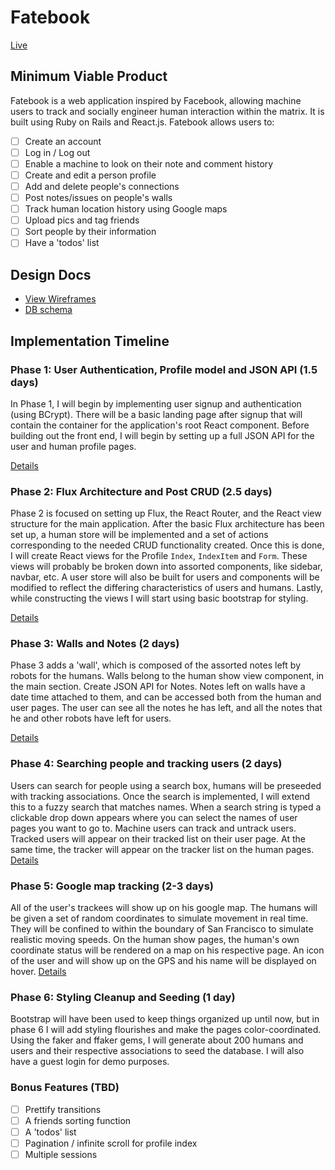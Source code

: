 # Fatebook

[Live][link]

[link]: http://www.fatebook.xyz

## Minimum Viable Product

Fatebook is a web application inspired by Facebook, allowing machine users to track and socially engineer human interaction within the matrix. It is built using Ruby on Rails
and React.js. Fatebook allows users to:

<!-- This is a Markdown checklist. Use it to keep track of your progress! -->

- [ ] Create an account
- [ ] Log in / Log out
- [ ] Enable a machine to look on their note and comment history
- [ ] Create and edit a person profile
- [ ] Add and delete people's connections
- [ ] Post notes/issues on people's walls
- [ ] Track human location history using Google maps
- [ ] Upload pics and tag friends
- [ ] Sort people by their information
- [ ] Have a 'todos' list

## Design Docs
* [View Wireframes][view]
* [DB schema][schema]

[view]: ./docs/views.md
[schema]: ./docs/schema.md

## Implementation Timeline

### Phase 1: User Authentication, Profile model and JSON API (1.5 days)

In Phase 1, I will begin by implementing user signup and authentication (using
BCrypt). There will be a basic landing page after signup that will contain the
container for the application's root React component. Before building out the
front end, I will begin by setting up a full JSON API for the user and human
profile pages.

[Details][phase-one]

### Phase 2: Flux Architecture and Post CRUD (2.5 days)

Phase 2 is focused on setting up Flux, the React Router, and the React view
structure for the main application. After the basic Flux architecture has been
set up, a human store will be implemented and a set of actions corresponding to
the needed CRUD functionality created. Once this is done, I will create React
views for the Profile `Index`, `IndexItem` and `Form`. These views will probably be broken down into assorted components, like sidebar, navbar, etc. A user store will also be built for users and components will be modified to reflect the differing characteristics of users and humans. Lastly, while constructing the views I will start using basic bootstrap for
styling.

[Details][phase-two]

### Phase 3: Walls and Notes (2 days)

Phase 3 adds a 'wall', which is composed of the assorted notes left by robots for the humans. Walls belong to the human show view component, in the main section. Create JSON API for Notes. Notes left on walls have a date time attached to them, and can be accessed both from the human and user pages. The user can see all the notes he has left, and all the notes that he and other robots have left for users.

[Details][phase-three]

### Phase 4: Searching people and tracking users (2 days)

Users can search for people using a search box, humans will be preseeded with tracking associations. Once the search is implemented, I will extend this to a fuzzy search that matches names. When a search string is typed a clickable drop down appears where you can select the names of user pages you want to go to. Machine users can track and untrack users. Tracked users will appear on their tracked list on their user page. At the same time, the tracker will appear on the tracker list on the human pages.
[Details][phase-four]

### Phase 5: Google map tracking (2-3 days)

All of the user's trackees will show up on his google map. The humans will be given a set of random coordinates to simulate movement in real time. They will be confined to within the boundary of San Francisco to simulate realistic moving speeds. On the human show pages, the human's own coordinate status will be rendered on a map on his respective page. An icon of the user and will show up on the GPS and his name will be displayed on hover.
[Details][phase-five]

### Phase 6: Styling Cleanup and Seeding (1 day)

Bootstrap will have been used to keep things organized up until now, but in phase 6 I will add styling flourishes and make the pages color-coordinated. Using the faker and ffaker gems, I will generate about 200 humans and users and their respective associations to seed the database. I will also have a guest login for demo purposes.

### Bonus Features (TBD)
- [ ] Prettify transitions
- [ ] A friends sorting function
- [ ] A 'todos' list
- [ ] Pagination / infinite scroll for profile index
- [ ] Multiple sessions

[phase-one]: ./docs/phases/phase1.md
[phase-two]: ./docs/phases/phase2.md
[phase-three]: ./docs/phases/phase3.md
[phase-four]: ./docs/phases/phase4.md
[phase-five]: ./docs/phases/phase5.md
